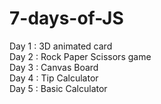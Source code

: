 # 7-days-of-JS

Day 1 : 3D animated card\
Day 2 : Rock Paper Scissors game\
Day 3 : Canvas Board\
Day 4 : Tip Calculator\
Day 5 : Basic Calculator